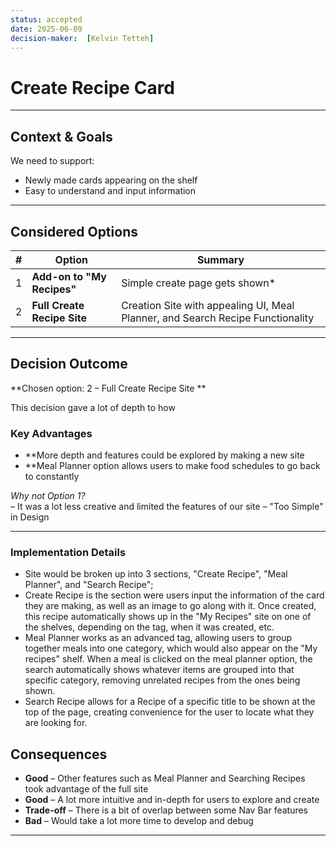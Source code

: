 ```yaml
---
status: accepted
date: 2025-06-09
decision-maker:  [Kelvin Tetteh]
---
```

# Create Recipe Card


---

## Context & Goals

We need to support:

* Newly made cards appearing on the shelf
* Easy to understand and input information

---

## Considered Options

|   #   | Option                                                | Summary                                                                                                            |
| :---: | ----------------------------------------------------- | ------------------------------------------------------------------------------------------------------------------ |
|   1   | **Add-on to "My Recipes"**                              |  Simple create page gets shown*         
|   2   | **Full Create Recipe Site**                           |  Creation Site with appealing UI, Meal Planner, and Search Recipe Functionality                   

---

## Decision Outcome

**Chosen option: 2 – Full Create Recipe Site **

This decision gave a lot of depth to how 

### Key Advantages

* **More depth and features could be explored by making a new site
* **Meal Planner option allows users to make food schedules to go back to constantly

*Why not Option 1?*   
– It was a lot less creative and limited the features of our site
– "Too Simple" in Design

---

### Implementation Details
- Site would be broken up into 3 sections, "Create Recipe", "Meal Planner", and "Search Recipe";
- Create Recipe is the section were users input the information of the card they are making, as well as an image to go along with it. Once created, this recipe automatically shows up in the "My Recipes" site on one of the shelves, depending on the tag, when it was created, etc.
- Meal Planner works as an advanced tag, allowing users to group together meals into one category, which would also appear on the "My recipes" shelf. When a meal is clicked on the meal planner option, the search automatically shows whatever items are grouped into that specific category, removing unrelated recipes from the ones being shown.
- Search Recipe allows for a Recipe of a specific title to be shown at the top of the page, creating convenience for the user to locate what they are looking for.


## Consequences

* **Good** –  Other features such as Meal Planner and Searching Recipes took advantage of the full site
* **Good** – A lot more intuitive and in-depth for users to explore and create
* **Trade-off** – There is a bit of overlap between some Nav Bar features 
* **Bad** – Would take a lot more time to develop and debug

---

